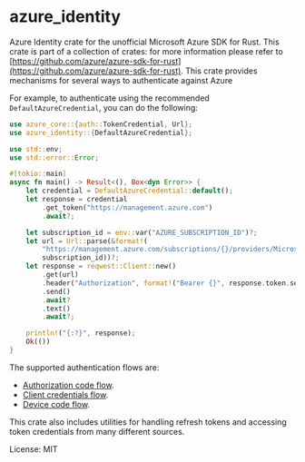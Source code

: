 # azure_identity

Azure Identity crate for the unofficial Microsoft Azure SDK for Rust. This crate is part of a collection of crates: for more information please refer to [https://github.com/azure/azure-sdk-for-rust](https://github.com/azure/azure-sdk-for-rust).
This crate provides mechanisms for several ways to authenticate against Azure

For example, to authenticate using the recommended `DefaultAzureCredential`, you can do the following:

```rust
use azure_core::{auth::TokenCredential, Url};
use azure_identity::{DefaultAzureCredential};

use std::env;
use std::error::Error;

#[tokio::main]
async fn main() -> Result<(), Box<dyn Error>> {
    let credential = DefaultAzureCredential::default();
    let response = credential
        .get_token("https://management.azure.com")
        .await?;

    let subscription_id = env::var("AZURE_SUBSCRIPTION_ID")?;
    let url = Url::parse(&format!(
        "https://management.azure.com/subscriptions/{}/providers/Microsoft.Storage/storageAccounts?api-version=2019-06-01",
        subscription_id))?;
    let response = reqwest::Client::new()
        .get(url)
        .header("Authorization", format!("Bearer {}", response.token.secret()))
        .send()
        .await?
        .text()
        .await?;

    println!("{:?}", response);
    Ok(())
}
```

The supported authentication flows are:
* [Authorization code flow](https://docs.microsoft.com/azure/active-directory/develop/v2-oauth2-auth-code-flow).
* [Client credentials flow](https://docs.microsoft.com/azure/active-directory/develop/v2-oauth2-client-creds-grant-flow).
* [Device code flow](https://docs.microsoft.com/azure/active-directory/develop/v2-oauth2-device-code).

This crate also includes utilities for handling refresh tokens and accessing token credentials from many different sources.

License: MIT
